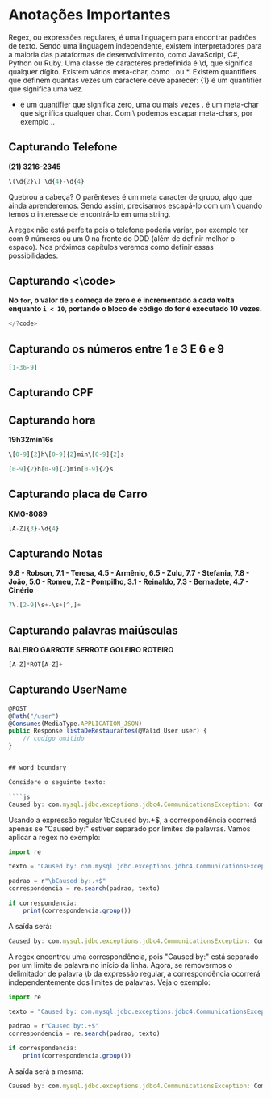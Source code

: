 # Anotações Importantes

Regex, ou expressões regulares, é uma linguagem para encontrar padrões de texto.
Sendo uma linguagem independente, existem interpretadores para a maioria das plataformas de desenvolvimento, como JavaScript, C#, Python ou Ruby.
Uma classe de caracteres predefinida é \d, que significa qualquer dígito.
Existem vários meta-char, como . ou *.
Existem quantifiers que definem quantas vezes um caractere deve aparecer:
{1} é um quantifier que significa uma vez.
* é um quantifier que significa zero, uma ou mais vezes
. é um meta-char que significa qualquer char.
Com \ podemos escapar meta-chars, por exemplo \..

## Capturando Telefone

**(21) 3216-2345**

````js
\(\d{2}\) \d{4}-\d{4}
````

Quebrou a cabeça? O parênteses é um meta caracter de grupo, algo que ainda aprenderemos. Sendo assim, precisamos escapá-lo com um \ quando temos o interesse de encontrá-lo em uma string.

A regex não está perfeita pois o telefone poderia variar, por exemplo ter com 9 números ou um 0 na frente do DDD (além de definir melhor o espaço). Nos próximos capítulos veremos como definir essas possibilidades.

## Capturando <\code>


**No <code>for</code>, o valor de <code>i</code> começa de zero e é incrementado a cada volta enquanto <code>i < 10</code>, portando o bloco de código do for é executado 10 vezes.**

````js
</?code>
````

## Capturando os números entre 1 e 3 E 6 e 9

````js
[1-36-9]
````

## Capturando CPF

## Capturando hora

**19h32min16s**

````js
\[0-9]{2}h\[0-9]{2}min\[0-9]{2}s
````

````js
[0-9]{2}h[0-9]{2}min[0-9]{2}s
````

## Capturando placa de Carro

**KMG-8089**

````js
[A-Z]{3}-\d{4}
````

## Capturando Notas

**9.8 - Robson, 7.1 - Teresa, 4.5 - Armênio, 6.5 - Zulu, 7.7 - Stefania, 7.8 - João, 5.0 - Romeu, 7.2 - Pompilho, 3.1 - Reinaldo, 7.3 - Bernadete, 4.7 - Cinério**

````js
7\.[2-9]\s+-\s+[^,]+
````

## Capturando palavras maiúsculas

**BALEIRO GARROTE SERROTE GOLEIRO ROTEIRO**

````js
[A-Z]*ROT[A-Z]+
````

## Capturando UserName

````js
@POST
@Path("/user")
@Consumes(MediaType.APPLICATION_JSON)
public Response listaDeRestaurantes(@Valid User user) { 
    // codigo omitido
}
````
````js

## word boundary

Considere o seguinte texto:

````js
Caused by: com.mysql.jdbc.exceptions.jdbc4.CommunicationsException: Communications link failure
````
Usando a expressão regular \bCaused by:.+$, a correspondência ocorrerá apenas se "Caused by:" estiver separado por limites de palavras. Vamos aplicar a regex no exemplo: 

````js
import re

texto = "Caused by: com.mysql.jdbc.exceptions.jdbc4.CommunicationsException: Communications link failure"

padrao = r"\bCaused by:.+$"
correspondencia = re.search(padrao, texto)

if correspondencia:
    print(correspondencia.group())
````
A saída será:

````js
Caused by: com.mysql.jdbc.exceptions.jdbc4.CommunicationsException: Communications link failure
````

A regex encontrou uma correspondência, pois "Caused by:" está separado por um limite de palavra no início da linha.
Agora, se removermos o delimitador de palavra \b da expressão regular, a correspondência ocorrerá independentemente dos limites de palavras. Veja o exemplo:

````js
import re

texto = "Caused by: com.mysql.jdbc.exceptions.jdbc4.CommunicationsException: Communications link failure"

padrao = r"Caused by:.+$"
correspondencia = re.search(padrao, texto)

if correspondencia:
    print(correspondencia.group())

````
A saída será a mesma:

````js
Caused by: com.mysql.jdbc.exceptions.jdbc4.CommunicationsException: Communications link failure

````

